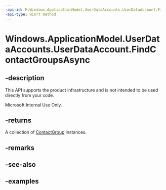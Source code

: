 ```yaml
---
-api-id: M:Windows.ApplicationModel.UserDataAccounts.UserDataAccount.FindContactGroupsAsync
-api-type: winrt method
---
```


<!-- Method syntax.
public IAsyncOperation<ContactGroup>> UserDataAccount.FindContactGroupsAsync()
-->

# Windows.ApplicationModel.UserDataAccounts.UserDataAccount.FindContactGroupsAsync


## -description

This API supports the product infrastructure and is not intended to be used directly from your code.

Microsoft Internal Use Only.

## -returns

A collection of [ContactGroup](../windows.applicationmodel.contacts/contactgroup.md) instances.

## -remarks

## -see-also

## -examples

